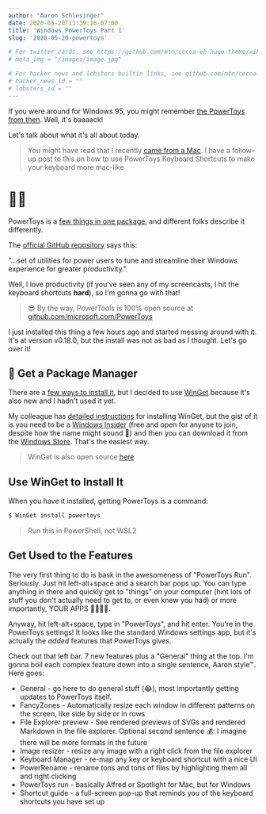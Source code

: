 ```yaml
---
author: "Aaron Schlesinger"
date: 2020-05-20T11:39:16-07:00
title: 'Windows PowerToys Part 1'
slug: '2020-05-20-powertoys'

# For twitter cards, see https://github.com/mtn/cocoa-eh-hugo-theme/wiki/Twitter-cards
# meta_img = "/images/image.jpg"

# For hacker news and lobsters builtin links, see github.com/mtn/cocoa-eh-hugo-theme/wiki/Social-Links
# hacker_news_id = ""
# lobsters_id = ""
---
```


If you were around for Windows 95, you might remember [the PowerToys from then](https://socket3.wordpress.com/2016/10/22/using-windows-95-powertoys/). Well, it's baaaack!

Let's talk about what it's all about today.

>You might have read that I recently [came from a Mac](https://arschles.com/blog/coming-from-a-mac-to-windows-wsl-2/). I have a follow-up post to this on how to use PowerToys Keyboard Shortcuts to make your keyboard more mac-like

# 🤯❔

PowerToys is a [few things in one package]((https://github.com/microsoft/PowerToys#current-powertoy-utilities)), and different folks describe it differently.

The [official GitHub repository](https://github.com/microsoft/powertoys) says this:

"...set of utilities for power users to tune and streamline their Windows experience for greater productivity."

Well, I love productivity (if you've seen any of my screencasts, I hit the keyboard shortcuts **hard**), so I'm gonna go with that!

>😎 By the way, PowerTools is 100% open source at [github.com/microsoft.com/PowerToys](https://github.com/microsoft.com/PowerToys)

I just installed this thing a few hours ago and started messing around with it. It's at version v0.18.0, but the install was not as bad as I thought. Let's go over it!

## 🍟 Get a Package Manager

There are a [few ways to install it](https://github.com/microsoft/PowerToys#installing-and-running-microsoft-powertoys), but I decided to use [WinGet](https://cda.ms/1hP) because it's also new and I hadn't used it yet.

My colleague has [detailed instructions](https://www.thomasmaurer.ch/2020/05/how-to-install-winget-windows-package-manager/) for installing WinGet, but the gist of it is you need to be a [Windows Insider](https://cda.ms/1hQ) (free and open for anyone to join, despite how the name might sound 🎃) and then you can download it from the [Windows Store](ms-windows-store:/pdp/?productid=9nblggh4nns1). That's the easiest way.

>WinGet is also open source [here](https://github.com/microsoft/winget-cli)

## Use WinGet to Install It

When you have it installed, getting PowerToys is a command:

```powershell
$ WinGet install powertoys
```

>Run this in PowerShell, not WSL2

## Get Used to the Features

The very first thing to do is bask in the awesomeness of "PowerToys Run". Seriously. Just hit left-alt+space and a search bar pops up. You can type anything in there and quickly get to "things" on your computer (hint lots of stuff you don't actually need to get to, or even knew you had) or more importantly, YOUR APPS 🎉🤘🏄‍♀️. 

Anyway, hit left-alt+space, type in "PowerToys", and hit enter. You're in the PowerToys settings! It looks like the standard Windows settings app, but it's actually the _added_ features that PowerToys gives.

Check out that left bar. 7 new features plus a "General" thing at the top. I'm gonna boil each complex feature down into a single sentence, Aaron style™. Here goes:

- General - go here to do general stuff (😂), most importantly getting updates to PowerToys itself.
- FancyZones - Automatically resize each window in different patterns on the screen, like side by side or in rows
- File Explorer preview - See rendered previews of SVGs and rendered Markdown in the file explorer. Optional second sentence 💰: I imagine there will be more formats in the future
- Image resizer - resize any image with a right click from the file explorer
- Keyboard Manager - re-map any key or keyboard shortcut with a nice UI
- PowerRename - rename tons and tons of files by highlighting them all and right clicking
- PowerToys run - basically Alfred or Spotlight for Mac, but for Windows
- Shortcut guide - a full-screen pop-up that reminds you of the keyboard shortcuts you have set up

